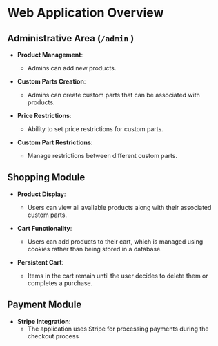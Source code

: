 # Web Application Overview

## Administrative Area (`/admin` )
- **Product Management**: 
  - Admins can add new products.

- **Custom Parts Creation**: 
  - Admins can create custom parts that can be associated with products.

- **Price Restrictions**: 
  - Ability to set price restrictions for custom parts.

- **Custom Part Restrictions**: 
  - Manage restrictions between different custom parts.

## Shopping Module
- **Product Display**: 
  - Users can view all available products along with their associated custom parts.

- **Cart Functionality**: 
  - Users can add products to their cart, which is managed using cookies rather than being stored in a database.

- **Persistent Cart**: 
  - Items in the cart remain until the user decides to delete them or completes a purchase.

## Payment Module
- **Stripe Integration**: 
  - The application uses Stripe for processing payments during the checkout process
